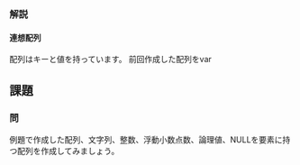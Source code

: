 ### 解説
#### 連想配列
配列はキーと値を持っています。
前回作成した配列をvar

## 課題
### 問
例題で作成した配列、文字列、整数、浮動小数点数、論理値、NULLを要素に持つ配列を作成してみましょう。
